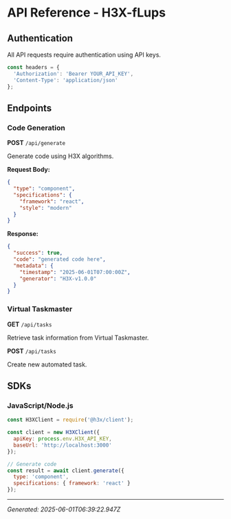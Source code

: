 # API Reference - H3X-fLups

## Authentication

All API requests require authentication using API keys.

```javascript
const headers = {
  'Authorization': 'Bearer YOUR_API_KEY',
  'Content-Type': 'application/json'
};
```

## Endpoints

### Code Generation

**POST** `/api/generate`

Generate code using H3X algorithms.

**Request Body:**
```json
{
  "type": "component",
  "specifications": {
    "framework": "react",
    "style": "modern"
  }
}
```

**Response:**
```json
{
  "success": true,
  "code": "generated code here",
  "metadata": {
    "timestamp": "2025-06-01T07:00:00Z",
    "generator": "H3X-v1.0.0"
  }
}
```

### Virtual Taskmaster

**GET** `/api/tasks`

Retrieve task information from Virtual Taskmaster.

**POST** `/api/tasks`

Create new automated task.

## SDKs

### JavaScript/Node.js

```javascript
const H3XClient = require('@h3x/client');

const client = new H3XClient({
  apiKey: process.env.H3X_API_KEY,
  baseUrl: 'http://localhost:3000'
});

// Generate code
const result = await client.generate({
  type: 'component',
  specifications: { framework: 'react' }
});
```

---

*Generated: 2025-06-01T06:39:22.947Z*
